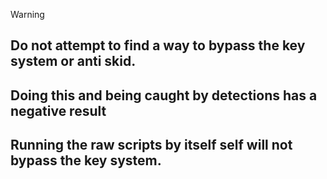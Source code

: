> [!WARNING]
> ## **Do not attempt to find a way to bypass the key system or anti skid.**
> ## **Doing this and being caught by detections has a negative result**
> ## **Running the raw scripts by itself self will not bypass the key system.**
